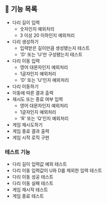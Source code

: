 ## 🚀 기능 목록 
- 다리 길이 입력
  - 숫자인지 예외처리
  - 3 이상 20 이하인지 예외처리
- 다리 생성하기
  - 입력받은 길이만큼 생성됐는지 테스트
  - 'D' 또는 'U'만 구성됐는지 테스트
- 다리 이동 입력
  - 영어 대문자인지 예외처리
  - 1글자인지 예외처리
  - 'D' 또는 'U'인지 예외처리
- 다리 이동하기
- 이동에 따른 결과 출력
- 재시도 또는 종료 여부 입력
  - 영어 대문자인지 예외처리
  - 1글자인지 예외처리
  - 'R' 또는 'Q'인지 예외처리
- 게임 재시도하기
- 게임 종료 결과 출력
- 게임 시작 로직 구현

### 테스트 기능
- 다리 길이 입력값 예외 테스트
- 다리 이동 입력값이 U와 D를 제외한 입력 테스트
- 다리 이동 성공 테스트
- 다리 이동 실패 테스트
- 게임 재시작 테스트
- 게임 종료 테스트